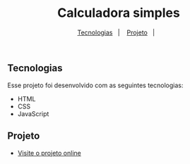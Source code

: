 <h1 align="center"> Calculadora simples </h1>

<p align="center">
  <a href="#-tecnologias">Tecnologias</a>&nbsp;&nbsp;&nbsp;|&nbsp;&nbsp;&nbsp;
  <a href="#-projeto">Projeto</a>&nbsp;&nbsp;&nbsp;|&nbsp;&nbsp;&nbsp;
</p>

<br>

## Tecnologias

Esse projeto foi desenvolvido com as seguintes tecnologias:

- HTML
- CSS
- JavaScript

## Projeto

- [Visite o projeto online](https://calculator-app-delta-wine.vercel.app/)
